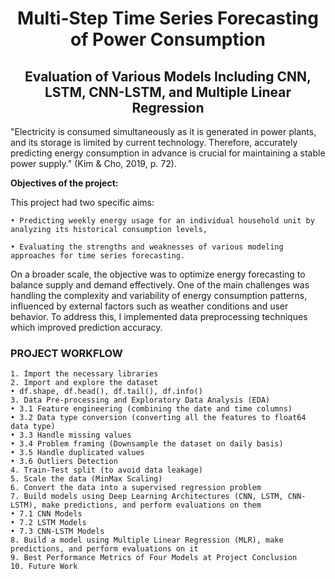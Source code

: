 <h1 align="center"><strong>Multi-Step Time Series Forecasting of Power Consumption</strong></h1>
<h2 align="center"><strong>Evaluation of Various Models Including CNN, LSTM, CNN-LSTM, and Multiple Linear Regression</strong></h2>

"Electricity is consumed simultaneously as it is generated in power plants, and its storage is limited by current technology. Therefore, accurately predicting energy consumption in advance is crucial for maintaining a stable power supply."  (Kim & Cho, 2019, p. 72).

**Objectives of the project:**

This project had two specific aims:

    • Predicting weekly energy usage for an individual household unit by analyzing its historical consumption levels,
    
    • Evaluating the strengths and weaknesses of various modeling approaches for time series forecasting.
    
On a broader scale, the objective was to optimize energy forecasting to balance supply and demand effectively. One of the main challenges was handling the complexity and variability of energy consumption patterns, influenced by external factors such as weather conditions and user behavior. To address this, I implemented data preprocessing techniques which improved prediction accuracy.

### **PROJECT WORKFLOW**
    1. Import the necessary libraries
    2. Import and explore the dataset
    • df.shape, df.head(), df.tail(), df.info()
    3. Data Pre-processing and Exploratory Data Analysis (EDA)
    • 3.1 Feature engineering (combining the date and time columns)
    • 3.2 Data type conversion (converting all the features to float64 data type)
    • 3.3 Handle missing values
    • 3.4 Problem framing (Downsample the dataset on daily basis)
    • 3.5 Handle duplicated values
    • 3.6 Outliers Detection
    4. Train-Test split (to avoid data leakage)
    5. Scale the data (MinMax Scaling)
    6. Convert the data into a supervised regression problem
    7. Build models using Deep Learning Architectures (CNN, LSTM, CNN-LSTM), make predictions, and perform evaluations on them
    • 7.1 CNN Models
    • 7.2 LSTM Models
    • 7.3 CNN-LSTM Models
    8. Build a model using Multiple Linear Regression (MLR), make predictions, and perform evaluations on it
    9. Best Performance Metrics of Four Models at Project Conclusion
    10. Future Work
